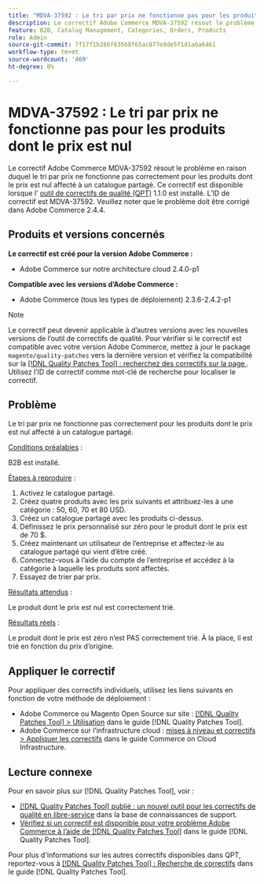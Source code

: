 ```yaml
---
title: "MDVA-37592 : Le tri par prix ne fonctionne pas pour les produits dont le prix est nul"
description: Le correctif Adobe Commerce MDVA-37592 résout le problème en raison duquel le tri par prix ne fonctionne pas correctement pour les produits dont le prix est nul affecté à un catalogue partagé. Ce correctif est disponible lorsque l’[outil de correctifs de qualité (QPT)](https://experienceleague.adobe.com/en/docs/commerce-knowledge-base/kb/announcements/commerce-announcements/magento-quality-patches-released-new-tool-to-self-serve-quality-patches) 1.1.0 est installé. L’ID de correctif est MDVA-37592. Veuillez noter que le problème doit être corrigé dans Adobe Commerce 2.4.4.
feature: B2B, Catalog Management, Categories, Orders, Products
role: Admin
source-git-commit: 7f17f1b286f635b8f65ac877e9de5f1d1a6a6461
workflow-type: tm+mt
source-wordcount: '469'
ht-degree: 0%

---
```


# MDVA-37592 : Le tri par prix ne fonctionne pas pour les produits dont le prix est nul

Le correctif Adobe Commerce MDVA-37592 résout le problème en raison duquel le tri par prix ne fonctionne pas correctement pour les produits dont le prix est nul affecté à un catalogue partagé. Ce correctif est disponible lorsque l’ [outil de correctifs de qualité (QPT)](https://experienceleague.adobe.com/en/docs/commerce-knowledge-base/kb/announcements/commerce-announcements/magento-quality-patches-released-new-tool-to-self-serve-quality-patches) 1.1.0 est installé. L’ID de correctif est MDVA-37592. Veuillez noter que le problème doit être corrigé dans Adobe Commerce 2.4.4.

## Produits et versions concernés

**Le correctif est créé pour la version Adobe Commerce :**

* Adobe Commerce sur notre architecture cloud 2.4.0-p1

**Compatible avec les versions d’Adobe Commerce :**

* Adobe Commerce (tous les types de déploiement) 2.3.6-2.4.2-p1

>[!NOTE]
>
>Le correctif peut devenir applicable à d’autres versions avec les nouvelles versions de l’outil de correctifs de qualité. Pour vérifier si le correctif est compatible avec votre version Adobe Commerce, mettez à jour le package `magento/quality-patches` vers la dernière version et vérifiez la compatibilité sur la [[!DNL Quality Patches Tool] : recherchez des correctifs sur la page ](https://experienceleague.adobe.com/en/docs/commerce-knowledge-base/kb/announcements/commerce-announcements/magento-quality-patches-released-new-tool-to-self-serve-quality-patches). Utilisez l’ID de correctif comme mot-clé de recherche pour localiser le correctif.

## Problème

Le tri par prix ne fonctionne pas correctement pour les produits dont le prix est nul affecté à un catalogue partagé.

<u>Conditions préalables</u> :

B2B est installé.

<u>Étapes à reproduire</u> :

1. Activez le catalogue partagé.
1. Créez quatre produits avec les prix suivants et attribuez-les à une catégorie : 50, 60, 70 et 80 USD.
1. Créez un catalogue partagé avec les produits ci-dessus.
1. Définissez le prix personnalisé sur zéro pour le produit dont le prix est de 70 $.
1. Créez maintenant un utilisateur de l’entreprise et affectez-le au catalogue partagé qui vient d’être créé.
1. Connectez-vous à l’aide du compte de l’entreprise et accédez à la catégorie à laquelle les produits sont affectés.
1. Essayez de trier par prix.

<u>Résultats attendus</u> :

Le produit dont le prix est nul est correctement trié.

<u>Résultats réels</u> :

Le produit dont le prix est zéro n’est PAS correctement trié. À la place, il est trié en fonction du prix d’origine.

## Appliquer le correctif

Pour appliquer des correctifs individuels, utilisez les liens suivants en fonction de votre méthode de déploiement :

* Adobe Commerce ou Magento Open Source sur site : [[!DNL Quality Patches Tool] > Utilisation](/help/tools/quality-patches-tool/usage.md) dans le guide [!DNL Quality Patches Tool].
* Adobe Commerce sur l’infrastructure cloud : [mises à niveau et correctifs > Appliquer les correctifs](https://experienceleague.adobe.com/docs/commerce-cloud-service/user-guide/develop/upgrade/apply-patches.html) dans le guide Commerce on Cloud Infrastructure.

## Lecture connexe

Pour en savoir plus sur [!DNL Quality Patches Tool], voir :

* [[!DNL Quality Patches Tool] publié : un nouvel outil pour les correctifs de qualité en libre-service](https://experienceleague.adobe.com/en/docs/commerce-knowledge-base/kb/announcements/commerce-announcements/magento-quality-patches-released-new-tool-to-self-serve-quality-patches) dans la base de connaissances de support.
* [Vérifiez si un correctif est disponible pour votre problème Adobe Commerce à l’aide de  [!DNL Quality Patches Tool]](/help/tools/quality-patches-tool/patches-available-in-qpt/check-patch-for-magento-issue-with-magento-quality-patches.md) dans le guide [!DNL Quality Patches Tool].

Pour plus d&#39;informations sur les autres correctifs disponibles dans QPT, reportez-vous à [[!DNL Quality Patches Tool] : Recherche de correctifs](https://experienceleague.adobe.com/tools/commerce-quality-patches/index.html) dans le guide [!DNL Quality Patches Tool].
